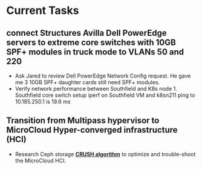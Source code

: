 # Current Tasks

## connect Structures Avilla Dell PowerEdge servers to extreme core switches with 10GB SPF+ modules in truck mode to VLANs 50 and 220

- Ask Jared to review Dell PowerEdge Network Config request. He gave me 3 10GB SPF+ daughter cards still need SPF+ modules.
- Verify network performance between Southfield and K8s node 1.
    Southfield core switch
    setup iperf on Southfield VM and k8sn211
    ping to 10.185.250.1 is 19.6 ms

## Transition from Multipass hypervisor to MicroCloud Hyper-converged infrastructure (HCI)

- Research Ceph storage **[CRUSH algorithm](../research/m_z/virtualization/storage/ceph/crush.md)** to optimize and trouble-shoot the MicroCloud HCI.
